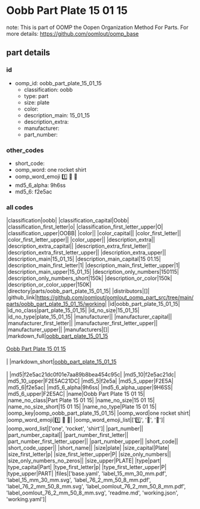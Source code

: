 # Oobb Part Plate 15 01 15  

note: This is part of OOMP the Oopen Organization Method For Parts. For more details: https://github.com/oomlout/oomp_base

##  part details





### id
* oomp_id: oobb_part_plate_15_01_15
  * classification: oobb
  * type: part
  * size: plate
  * color: 
  * description_main: 15_01_15
  * description_extra: 
  * manufacturer: 
  * part_number: 

### other_codes
* short_code: 
* oomp_word: one rocket shirt
* oomp_word_emoji :one: :rocket: :shirt:
* md5_6_alpha: 9h6ss
* md5_6: f2e5ac

### all codes 
|classification|oobb|
|classification_capital|Oobb|
|classification_first_letter|o|
|classification_first_letter_upper|O|
|classification_upper|OOBB|
|color||
|color_capital||
|color_first_letter||
|color_first_letter_upper||
|color_upper||
|description_extra||
|description_extra_capital||
|description_extra_first_letter||
|description_extra_first_letter_upper||
|description_extra_upper||
|description_main|15_01_15|
|description_main_capital|15 01.15|
|description_main_first_letter|1|
|description_main_first_letter_upper|1|
|description_main_upper|15_01_15|
|description_only_numbers|150115|
|description_only_numbers_short|150k|
|description_or_color|150k|
|description_or_color_upper|150K|
|directory|parts/oobb_part_plate_15_01_15|
|distributors|[]|
|github_link|https://github.com/oomlout/oomlout_oomp_part_src/tree/main/parts/oobb_part_plate_15_01_15/working|
|id|oobb_part_plate_15_01_15|
|id_no_class|part_plate_15_01_15|
|id_no_size|15_01_15|
|id_no_type|plate_15_01_15|
|manufacturer||
|manufacturer_capital||
|manufacturer_first_letter||
|manufacturer_first_letter_upper||
|manufacturer_upper||
|manufacturers|[]|
|markdown_full|[oobb_part_plate_15_01_15](https://github.com/oomlout/oomlout_oomp_part_src/tree/main/parts/oobb_part_plate_15_01_15/working)<br>[](https://github.com/oomlout/oomlout_oomp_part_src/tree/main/parts/oobb_part_plate_15_01_15/working)<br>[Oobb Part Plate 15 01 15](https://github.com/oomlout/oomlout_oomp_part_src/tree/main/parts/oobb_part_plate_15_01_15/working)<br><br>|
|markdown_short|[oobb_part_plate_15_01_15](https://github.com/oomlout/oomlout_oomp_part_src/tree/main/parts/oobb_part_plate_15_01_15/working)<br><br>|
|md5|f2e5ac21dc0f01e7aa89b8bea454c95c|
|md5_10|f2e5ac21dc|
|md5_10_upper|F2E5AC21DC|
|md5_5|f2e5a|
|md5_5_upper|F2E5A|
|md5_6|f2e5ac|
|md5_6_alpha|9h6ss|
|md5_6_alpha_upper|9H6SS|
|md5_6_upper|F2E5AC|
|name|Oobb Part Plate 15 01 15|
|name_no_class|Part Plate 15 01 15|
|name_no_size|15 01 15|
|name_no_size_short|15 01 15|
|name_no_type|Plate 15 01 15|
|oomp_key|oomp_oobb_part_plate_15_01_15|
|oomp_word|one rocket shirt|
|oomp_word_emoji|:one: :rocket: :shirt:|
|oomp_word_emoji_list|[':one:', ':rocket:', ':shirt:']|
|oomp_word_list|['one', 'rocket', 'shirt']|
|part_number||
|part_number_capital||
|part_number_first_letter||
|part_number_first_letter_upper||
|part_number_upper||
|short_code||
|short_code_upper||
|short_name||
|size|plate|
|size_capital|Plate|
|size_first_letter|p|
|size_first_letter_upper|P|
|size_only_numbers||
|size_only_numbers_no_zeros||
|size_upper|PLATE|
|type|part|
|type_capital|Part|
|type_first_letter|p|
|type_first_letter_upper|P|
|type_upper|PART|
|files|['base.yaml', 'label_15_mm_30_mm.pdf', 'label_15_mm_30_mm.svg', 'label_76_2_mm_50_8_mm.pdf', 'label_76_2_mm_50_8_mm.svg', 'label_oomlout_76_2_mm_50_8_mm.pdf', 'label_oomlout_76_2_mm_50_8_mm.svg', 'readme.md', 'working.json', 'working.yaml']|
